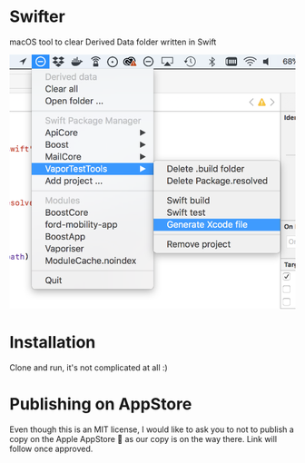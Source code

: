 # Swifter
macOS tool to clear Derived Data folder written in Swift

![Screenshot](/screenshot-menu.png?raw=true "Screenshot")

# Installation
Clone and run, it's not complicated at all :)

# Publishing on AppStore
Even though this is an MIT license, I would like to ask you to not to publish a copy on the Apple AppStore 🍏 as our copy is on the way there. Link will follow once approved.
